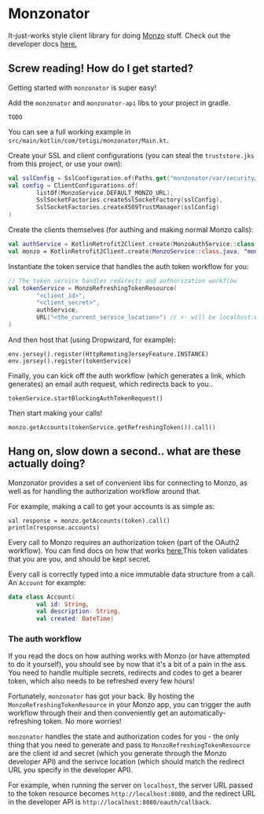 # Monzonator

It-just-works style client library for doing [Monzo](https://monzo.com) stuff. 
Check out the developer docs [here.](https://monzo.com/docs/)

## Screw reading! How do I get started?

Getting started with `monzonator` is super easy!

Add the `monzonator` and `monzonator-api` libs to your project in gradle.

```TODO```

You can see a full working example in `src/main/kotlin/com/tetigi/monzonator/Main.kt`.

Create your SSL and client configurations (you can steal the `truststore.jks` 
from this project, or use your own):

```kotlin
val sslConfig = SslConfiguration.of(Paths.get("monzonator/var/security/truststore.jks"))
val config = ClientConfigurations.of(
        listOf(MonzoService.DEFAULT_MONZO_URL),
        SslSocketFactories.createSslSocketFactory(sslConfig),
        SslSocketFactories.createX509TrustManager(sslConfig)
)
```

Create the clients themselves (for authing and making normal Monzo calls):

```kotlin
val authService = KotlinRetrofit2Client.create(MonzoAuthService::class.java, "auth", config)
val monzo = KotlinRetrofit2Client.create(MonzoService::class.java, "monzo", config)
```

Instantiate the token service that handles the auth token workflow for you:

```kotlin
// The token service handles redirects and authorization workflow
val tokenService = MonzoRefreshingTokenResource(
        "<client_id>",
        "<client_secret>",
        authService,
        URL("<the_current_service_location>") // <- will be localhost:8080 for testing
)
```

And then host that (using Dropwizard, for example):

```
env.jersey().register(HttpRemotingJerseyFeature.INSTANCE)
env.jersey().register(tokenService)
```

Finally, you can kick off the auth workflow (which generates a link, which generates)
an email auth request, which redirects back to you..

```
tokenService.startBlockingAuthTokenRequest()
```

Then start making your calls!

```
monzo.getAccounts(tokenService.getRefreshingToken()).call()
```

## Hang on, slow down a second.. what are these actually doing?

Monzonator provides a set of convenient libs for connecting to Monzo, as well as for handling the
authorization workflow around that.

For example, making a call to get your accounts is as simple as:

```
val response = monzo.getAccounts(token).call()
println(response.accounts)
```

Every call to Monzo requires an authorization token (part of the OAuth2 workflow). You can find docs on how that 
works [here.](https://monzo.com/docs/#authentication)This token validates that you are you, and should be kept secret.

Every call is correctly typed into a nice immutable data structure from a call. An `Account` for example:

```kotlin
data class Account(
        val id: String,
        val description: String,
        val created: DateTime)
```

### The auth workflow

If you read the docs on how authing works with Monzo (or have attempted to do it yourself), you should see by now that
it's a bit of a pain in the ass. You need to handle multiple secrets, redirects and codes to get a bearer token,
which also needs to be refreshed every few hours!

Fortunately, `monzonator` has got your back. By hosting the `MonzoRefreshingTokenResource` in your Monzo app, you
can trigger the auth workflow through their and then conveniently get an automatically-refreshing token. No more worries!

`monzonator` handles the state and authorization codes for you - the only thing that you need to generate and pass to
`MonzoRefreshingTokenResource` are the client id and secret (which you generate through the Monzo developer API)
and the serivce location (which should match the redirect URL you specify in the developer API). 

For example, when running the server on `localhost`, the server URL passed to the token resource becomes
`http://localhost:8080`, and the redirect URL in the developer API is `http://localhost:8080/oauth/callback`.
